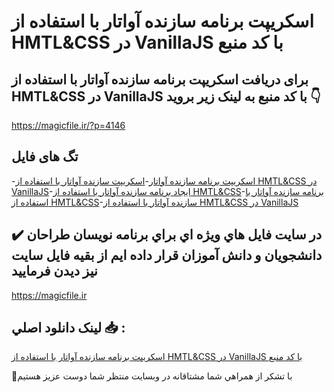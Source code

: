# اسکریپت برنامه سازنده آواتار با استفاده از HMTL&CSS در VanillaJS با کد منبع

## برای دریافت اسکریپت برنامه سازنده آواتار با استفاده از HMTL&CSS در VanillaJS با کد منبع به لینک زیر بروید 👇

https://magicfile.ir/?p=4146

## تگ های فایل

-[اسکریپت برنامه سازنده آواتار](https://magicfile.ir/product/%d8%a8%d8%b1%d9%86%d8%a7%d9%85%d9%87-%d8%b3%d8%a7%d8%b2%d9%86%d8%af%d9%87-%d8%a2%d9%88%d8%a7%d8%aa%d8%a7%d8%b1-%d8%a8%d8%a7-%d8%a7%d8%b3%d8%aa%d9%81%d8%a7%d8%af%d9%87-%d8%a7%d8%b2-hmtlcss-vanillajs/)-[اسکریپت سازنده آواتار با استفاده از HMTL&CSS در VanillaJS](https://magicfile.ir/product/%d8%a8%d8%b1%d9%86%d8%a7%d9%85%d9%87-%d8%b3%d8%a7%d8%b2%d9%86%d8%af%d9%87-%d8%a2%d9%88%d8%a7%d8%aa%d8%a7%d8%b1-%d8%a8%d8%a7-%d8%a7%d8%b3%d8%aa%d9%81%d8%a7%d8%af%d9%87-%d8%a7%d8%b2-hmtlcss-vanillajs/)-[ایجاد برنامه سازنده آواتار با استفاده از HMTL&CSS](https://magicfile.ir/product/%d8%a8%d8%b1%d9%86%d8%a7%d9%85%d9%87-%d8%b3%d8%a7%d8%b2%d9%86%d8%af%d9%87-%d8%a2%d9%88%d8%a7%d8%aa%d8%a7%d8%b1-%d8%a8%d8%a7-%d8%a7%d8%b3%d8%aa%d9%81%d8%a7%d8%af%d9%87-%d8%a7%d8%b2-hmtlcss-vanillajs/)-[برنامه سازنده آواتار با استفاده از HMTL&CSS](https://magicfile.ir/product/%d8%a8%d8%b1%d9%86%d8%a7%d9%85%d9%87-%d8%b3%d8%a7%d8%b2%d9%86%d8%af%d9%87-%d8%a2%d9%88%d8%a7%d8%aa%d8%a7%d8%b1-%d8%a8%d8%a7-%d8%a7%d8%b3%d8%aa%d9%81%d8%a7%d8%af%d9%87-%d8%a7%d8%b2-hmtlcss-vanillajs/)-[سازنده آواتار با استفاده از HMTL&CSS در VanillaJS](https://magicfile.ir/product/%d8%a8%d8%b1%d9%86%d8%a7%d9%85%d9%87-%d8%b3%d8%a7%d8%b2%d9%86%d8%af%d9%87-%d8%a2%d9%88%d8%a7%d8%aa%d8%a7%d8%b1-%d8%a8%d8%a7-%d8%a7%d8%b3%d8%aa%d9%81%d8%a7%d8%af%d9%87-%d8%a7%d8%b2-hmtlcss-vanillajs/)

## ✔️ در سايت فايل هاي ويژه اي براي برنامه نويسان طراحان دانشجويان و دانش آموزان قرار داده ايم از بقيه فايل سايت نيز ديدن فرماييد

https://magicfile.ir


## لينک دانلود اصلي 📥 :

[اسکریپت برنامه سازنده آواتار با استفاده از HMTL&CSS در VanillaJS با کد منبع](https://magicfile.ir/product/%d8%a8%d8%b1%d9%86%d8%a7%d9%85%d9%87-%d8%b3%d8%a7%d8%b2%d9%86%d8%af%d9%87-%d8%a2%d9%88%d8%a7%d8%aa%d8%a7%d8%b1-%d8%a8%d8%a7-%d8%a7%d8%b3%d8%aa%d9%81%d8%a7%d8%af%d9%87-%d8%a7%d8%b2-hmtlcss-vanillajs/) 


🙏با تشکر از همراهي شما مشتاقانه در وبسایت منتظر شما دوست عزیز هستیم

